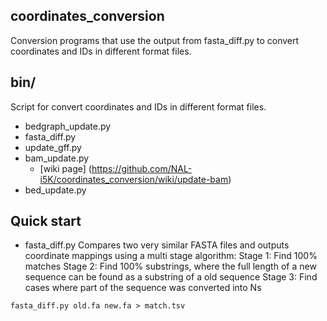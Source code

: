 ## coordinates_conversion
Conversion programs that use the output from fasta_diff.py to convert coordinates and IDs in different format files.

## bin/
Script for convert coordinates and IDs in different format files.
* bedgraph_update.py
* fasta_diff.py
* update_gff.py
* bam_update.py
    - [wiki page] (https://github.com/NAL-i5K/coordinates_conversion/wiki/update-bam)
* bed_update.py

## Quick start
* fasta_diff.py
Compares two very similar FASTA files and outputs coordinate mappings using a multi stage algorithm:
Stage 1: Find 100% matches
Stage 2: Find 100% substrings, where the full length of a new sequence can be found as a substring of a old sequence
Stage 3: Find cases where part of the sequence was converted into Ns

<code>fasta_diff.py old.fa new.fa > match.tsv</code>
